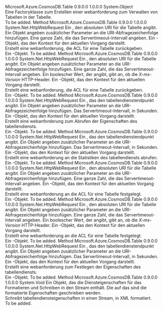 <Type Name="TableHttpWebRequestFactory" FullName="Microsoft.Azure.CosmosDB.Table.Protocol.TableHttpWebRequestFactory">
  <TypeSignature Language="C#" Value="public static class TableHttpWebRequestFactory" />
  <TypeSignature Language="ILAsm" Value=".class public auto ansi abstract sealed beforefieldinit TableHttpWebRequestFactory extends System.Object" />
  <TypeSignature Language="DocId" Value="T:Microsoft.Azure.CosmosDB.Table.Protocol.TableHttpWebRequestFactory" />
  <TypeSignature Language="VB.NET" Value="Public Class TableHttpWebRequestFactory" />
  <TypeSignature Language="F#" Value="type TableHttpWebRequestFactory = class" />
  <AssemblyInfo>
    <AssemblyName>Microsoft.Azure.CosmosDB.Table</AssemblyName>
    <AssemblyVersion>0.9.0.0</AssemblyVersion>
    <AssemblyVersion>1.0.0.0</AssemblyVersion>
  </AssemblyInfo>
  <Base>
    <BaseTypeName>System.Object</BaseTypeName>
  </Base>
  <Interfaces />
  <Docs>
    <summary>
            Eine Factoryklasse zum Erstellen einer webanforderung zum Verwalten von Tabellen in der Tabelle.
            </summary>
    <remarks>To be added.</remarks>
  </Docs>
  <Members>
    <Member MemberName="GetAcl">
      <MemberSignature Language="C#" Value="public static System.Net.HttpWebRequest GetAcl (Uri uri, Microsoft.Azure.Storage.Core.UriQueryBuilder builder, Nullable&lt;int&gt; timeout, Microsoft.Azure.Storage.OperationContext operationContext);" />
      <MemberSignature Language="ILAsm" Value=".method public static hidebysig class System.Net.HttpWebRequest GetAcl(class System.Uri uri, class Microsoft.Azure.Storage.Core.UriQueryBuilder builder, valuetype System.Nullable`1&lt;int32&gt; timeout, class Microsoft.Azure.Storage.OperationContext operationContext) cil managed" />
      <MemberSignature Language="DocId" Value="M:Microsoft.Azure.CosmosDB.Table.Protocol.TableHttpWebRequestFactory.GetAcl(System.Uri,Microsoft.Azure.Storage.Core.UriQueryBuilder,System.Nullable{System.Int32},Microsoft.Azure.Storage.OperationContext)" />
      <MemberSignature Language="F#" Value="static member GetAcl : Uri * Microsoft.Azure.Storage.Core.UriQueryBuilder * Nullable&lt;int&gt; * Microsoft.Azure.Storage.OperationContext -&gt; System.Net.HttpWebRequest" Usage="Microsoft.Azure.CosmosDB.Table.Protocol.TableHttpWebRequestFactory.GetAcl (uri, builder, timeout, operationContext)" />
      <MemberType>Method</MemberType>
      <AssemblyInfo>
        <AssemblyName>Microsoft.Azure.CosmosDB.Table</AssemblyName>
        <AssemblyVersion>0.9.0.0</AssemblyVersion>
        <AssemblyVersion>1.0.0.0</AssemblyVersion>
      </AssemblyInfo>
      <ReturnValue>
        <ReturnType>System.Net.HttpWebRequest</ReturnType>
      </ReturnValue>
      <Parameters>
        <Parameter Name="uri" Type="System.Uri" />
        <Parameter Name="builder" Type="Microsoft.Azure.Storage.Core.UriQueryBuilder" />
        <Parameter Name="timeout" Type="System.Nullable&lt;System.Int32&gt;" />
        <Parameter Name="operationContext" Type="Microsoft.Azure.Storage.OperationContext" />
      </Parameters>
      <Docs>
        <param name="uri">Ein <see cref="T:System.Uri" /> , den absoluten URI für die Tabelle angibt.</param>
        <param name="builder">Ein <see cref="T:Microsoft.Azure.Storage.Core.UriQueryBuilder" /> Objekt angeben zusätzlicher Parameter an die URI-Abfragezeichenfolge hinzufügen.</param>
        <param name="timeout">Eine ganze Zahl, die das Servertimeout-Intervall angeben.</param>
        <param name="operationContext">Ein <see cref="T:Microsoft.Azure.Storage.OperationContext" /> -Objekt, das den Kontext für den aktuellen Vorgang darstellt.</param>
        <summary>
            Erstellt eine webanforderung, die ACL für eine Tabelle zurückgeben.
            </summary>
        <returns>Ein <see cref="T:System.Net.HttpWebRequest" />-Objekt.</returns>
        <remarks>To be added.</remarks>
      </Docs>
    </Member>
    <Member MemberName="GetAcl">
      <MemberSignature Language="C#" Value="public static System.Net.HttpWebRequest GetAcl (Uri uri, Microsoft.Azure.Storage.Core.UriQueryBuilder builder, Nullable&lt;int&gt; timeout, bool useVersionHeader, Microsoft.Azure.Storage.OperationContext operationContext);" />
      <MemberSignature Language="ILAsm" Value=".method public static hidebysig class System.Net.HttpWebRequest GetAcl(class System.Uri uri, class Microsoft.Azure.Storage.Core.UriQueryBuilder builder, valuetype System.Nullable`1&lt;int32&gt; timeout, bool useVersionHeader, class Microsoft.Azure.Storage.OperationContext operationContext) cil managed" />
      <MemberSignature Language="DocId" Value="M:Microsoft.Azure.CosmosDB.Table.Protocol.TableHttpWebRequestFactory.GetAcl(System.Uri,Microsoft.Azure.Storage.Core.UriQueryBuilder,System.Nullable{System.Int32},System.Boolean,Microsoft.Azure.Storage.OperationContext)" />
      <MemberSignature Language="F#" Value="static member GetAcl : Uri * Microsoft.Azure.Storage.Core.UriQueryBuilder * Nullable&lt;int&gt; * bool * Microsoft.Azure.Storage.OperationContext -&gt; System.Net.HttpWebRequest" Usage="Microsoft.Azure.CosmosDB.Table.Protocol.TableHttpWebRequestFactory.GetAcl (uri, builder, timeout, useVersionHeader, operationContext)" />
      <MemberType>Method</MemberType>
      <AssemblyInfo>
        <AssemblyName>Microsoft.Azure.CosmosDB.Table</AssemblyName>
        <AssemblyVersion>0.9.0.0</AssemblyVersion>
        <AssemblyVersion>1.0.0.0</AssemblyVersion>
      </AssemblyInfo>
      <ReturnValue>
        <ReturnType>System.Net.HttpWebRequest</ReturnType>
      </ReturnValue>
      <Parameters>
        <Parameter Name="uri" Type="System.Uri" />
        <Parameter Name="builder" Type="Microsoft.Azure.Storage.Core.UriQueryBuilder" />
        <Parameter Name="timeout" Type="System.Nullable&lt;System.Int32&gt;" />
        <Parameter Name="useVersionHeader" Type="System.Boolean" />
        <Parameter Name="operationContext" Type="Microsoft.Azure.Storage.OperationContext" />
      </Parameters>
      <Docs>
        <param name="uri">Ein <see cref="T:System.Uri" /> , den absoluten URI für die Tabelle angibt.</param>
        <param name="builder">Ein <see cref="T:Microsoft.Azure.Storage.Core.UriQueryBuilder" /> Objekt angeben zusätzlicher Parameter an die URI-Abfragezeichenfolge hinzufügen.</param>
        <param name="timeout">Eine ganze Zahl, die das Servertimeout-Intervall angeben.</param>
        <param name="useVersionHeader">Ein boolescher Wert, der angibt, gibt an, ob die <i>X-ms-Version</i> HTTP-Header.</param>
        <param name="operationContext">Ein <see cref="T:Microsoft.Azure.Storage.OperationContext" /> -Objekt, das den Kontext für den aktuellen Vorgang darstellt.</param>
        <summary>
            Erstellt eine webanforderung, die ACL für eine Tabelle zurückgeben.
            </summary>
        <returns>Ein <see cref="T:System.Net.HttpWebRequest" />-Objekt.</returns>
        <remarks>To be added.</remarks>
      </Docs>
    </Member>
    <Member MemberName="GetServiceProperties">
      <MemberSignature Language="C#" Value="public static System.Net.HttpWebRequest GetServiceProperties (Uri uri, Microsoft.Azure.Storage.Core.UriQueryBuilder builder, Nullable&lt;int&gt; timeout, Microsoft.Azure.Storage.OperationContext operationContext);" />
      <MemberSignature Language="ILAsm" Value=".method public static hidebysig class System.Net.HttpWebRequest GetServiceProperties(class System.Uri uri, class Microsoft.Azure.Storage.Core.UriQueryBuilder builder, valuetype System.Nullable`1&lt;int32&gt; timeout, class Microsoft.Azure.Storage.OperationContext operationContext) cil managed" />
      <MemberSignature Language="DocId" Value="M:Microsoft.Azure.CosmosDB.Table.Protocol.TableHttpWebRequestFactory.GetServiceProperties(System.Uri,Microsoft.Azure.Storage.Core.UriQueryBuilder,System.Nullable{System.Int32},Microsoft.Azure.Storage.OperationContext)" />
      <MemberSignature Language="F#" Value="static member GetServiceProperties : Uri * Microsoft.Azure.Storage.Core.UriQueryBuilder * Nullable&lt;int&gt; * Microsoft.Azure.Storage.OperationContext -&gt; System.Net.HttpWebRequest" Usage="Microsoft.Azure.CosmosDB.Table.Protocol.TableHttpWebRequestFactory.GetServiceProperties (uri, builder, timeout, operationContext)" />
      <MemberType>Method</MemberType>
      <AssemblyInfo>
        <AssemblyName>Microsoft.Azure.CosmosDB.Table</AssemblyName>
        <AssemblyVersion>0.9.0.0</AssemblyVersion>
        <AssemblyVersion>1.0.0.0</AssemblyVersion>
      </AssemblyInfo>
      <ReturnValue>
        <ReturnType>System.Net.HttpWebRequest</ReturnType>
      </ReturnValue>
      <Parameters>
        <Parameter Name="uri" Type="System.Uri" />
        <Parameter Name="builder" Type="Microsoft.Azure.Storage.Core.UriQueryBuilder" />
        <Parameter Name="timeout" Type="System.Nullable&lt;System.Int32&gt;" />
        <Parameter Name="operationContext" Type="Microsoft.Azure.Storage.OperationContext" />
      </Parameters>
      <Docs>
        <param name="uri">Ein <see cref="T:System.Uri" /> , das den tabellendienstendpunkt angibt.</param>
        <param name="builder">Ein <see cref="T:Microsoft.Azure.Storage.Core.UriQueryBuilder" /> Objekt angeben zusätzlicher Parameter an die URI-Abfragezeichenfolge hinzufügen.</param>
        <param name="timeout">Das Servertimeout-Intervall, in Sekunden.</param>
        <param name="operationContext">Ein <see cref="T:Microsoft.Azure.Storage.OperationContext" /> -Objekt, das den Kontext für den aktuellen Vorgang darstellt.</param>
        <summary>
            Erstellt eine webanforderung zum Abrufen der Eigenschaften des tabellendiensts.
            </summary>
        <returns>Ein <see cref="T:System.Net.HttpWebRequest" />-Objekt.</returns>
        <remarks>To be added.</remarks>
      </Docs>
    </Member>
    <Member MemberName="GetServiceStats">
      <MemberSignature Language="C#" Value="public static System.Net.HttpWebRequest GetServiceStats (Uri uri, Microsoft.Azure.Storage.Core.UriQueryBuilder builder, Nullable&lt;int&gt; timeout, Microsoft.Azure.Storage.OperationContext operationContext);" />
      <MemberSignature Language="ILAsm" Value=".method public static hidebysig class System.Net.HttpWebRequest GetServiceStats(class System.Uri uri, class Microsoft.Azure.Storage.Core.UriQueryBuilder builder, valuetype System.Nullable`1&lt;int32&gt; timeout, class Microsoft.Azure.Storage.OperationContext operationContext) cil managed" />
      <MemberSignature Language="DocId" Value="M:Microsoft.Azure.CosmosDB.Table.Protocol.TableHttpWebRequestFactory.GetServiceStats(System.Uri,Microsoft.Azure.Storage.Core.UriQueryBuilder,System.Nullable{System.Int32},Microsoft.Azure.Storage.OperationContext)" />
      <MemberSignature Language="F#" Value="static member GetServiceStats : Uri * Microsoft.Azure.Storage.Core.UriQueryBuilder * Nullable&lt;int&gt; * Microsoft.Azure.Storage.OperationContext -&gt; System.Net.HttpWebRequest" Usage="Microsoft.Azure.CosmosDB.Table.Protocol.TableHttpWebRequestFactory.GetServiceStats (uri, builder, timeout, operationContext)" />
      <MemberType>Method</MemberType>
      <AssemblyInfo>
        <AssemblyName>Microsoft.Azure.CosmosDB.Table</AssemblyName>
        <AssemblyVersion>0.9.0.0</AssemblyVersion>
        <AssemblyVersion>1.0.0.0</AssemblyVersion>
      </AssemblyInfo>
      <ReturnValue>
        <ReturnType>System.Net.HttpWebRequest</ReturnType>
      </ReturnValue>
      <Parameters>
        <Parameter Name="uri" Type="System.Uri" />
        <Parameter Name="builder" Type="Microsoft.Azure.Storage.Core.UriQueryBuilder" />
        <Parameter Name="timeout" Type="System.Nullable&lt;System.Int32&gt;" />
        <Parameter Name="operationContext" Type="Microsoft.Azure.Storage.OperationContext" />
      </Parameters>
      <Docs>
        <param name="uri">Ein <see cref="T:System.Uri" /> , das den tabellendienstendpunkt angibt.</param>
        <param name="builder">Ein <see cref="T:Microsoft.Azure.Storage.Core.UriQueryBuilder" /> Objekt angeben zusätzlicher Parameter an die URI-Abfragezeichenfolge hinzufügen.</param>
        <param name="timeout">Das Servertimeout-Intervall, in Sekunden.</param>
        <param name="operationContext">Ein <see cref="T:Microsoft.Azure.Storage.OperationContext" /> -Objekt, das den Kontext für den aktuellen Vorgang darstellt.</param>
        <summary>
            Erstellt eine webanforderung an die Statistiken des tabellendiensts abrufen.
            </summary>
        <returns>Ein <see cref="T:System.Net.HttpWebRequest" />-Objekt.</returns>
        <remarks>To be added.</remarks>
      </Docs>
    </Member>
    <Member MemberName="SetAcl">
      <MemberSignature Language="C#" Value="public static System.Net.HttpWebRequest SetAcl (Uri uri, Microsoft.Azure.Storage.Core.UriQueryBuilder builder, Nullable&lt;int&gt; timeout, Microsoft.Azure.Storage.OperationContext operationContext);" />
      <MemberSignature Language="ILAsm" Value=".method public static hidebysig class System.Net.HttpWebRequest SetAcl(class System.Uri uri, class Microsoft.Azure.Storage.Core.UriQueryBuilder builder, valuetype System.Nullable`1&lt;int32&gt; timeout, class Microsoft.Azure.Storage.OperationContext operationContext) cil managed" />
      <MemberSignature Language="DocId" Value="M:Microsoft.Azure.CosmosDB.Table.Protocol.TableHttpWebRequestFactory.SetAcl(System.Uri,Microsoft.Azure.Storage.Core.UriQueryBuilder,System.Nullable{System.Int32},Microsoft.Azure.Storage.OperationContext)" />
      <MemberSignature Language="F#" Value="static member SetAcl : Uri * Microsoft.Azure.Storage.Core.UriQueryBuilder * Nullable&lt;int&gt; * Microsoft.Azure.Storage.OperationContext -&gt; System.Net.HttpWebRequest" Usage="Microsoft.Azure.CosmosDB.Table.Protocol.TableHttpWebRequestFactory.SetAcl (uri, builder, timeout, operationContext)" />
      <MemberType>Method</MemberType>
      <AssemblyInfo>
        <AssemblyName>Microsoft.Azure.CosmosDB.Table</AssemblyName>
        <AssemblyVersion>0.9.0.0</AssemblyVersion>
        <AssemblyVersion>1.0.0.0</AssemblyVersion>
      </AssemblyInfo>
      <ReturnValue>
        <ReturnType>System.Net.HttpWebRequest</ReturnType>
      </ReturnValue>
      <Parameters>
        <Parameter Name="uri" Type="System.Uri" />
        <Parameter Name="builder" Type="Microsoft.Azure.Storage.Core.UriQueryBuilder" />
        <Parameter Name="timeout" Type="System.Nullable&lt;System.Int32&gt;" />
        <Parameter Name="operationContext" Type="Microsoft.Azure.Storage.OperationContext" />
      </Parameters>
      <Docs>
        <param name="uri">Ein <see cref="T:System.Uri" /> , den absoluten URI für die Tabelle angibt.</param>
        <param name="builder">Ein <see cref="T:Microsoft.Azure.Storage.Core.UriQueryBuilder" /> Objekt angeben zusätzlicher Parameter an die URI-Abfragezeichenfolge hinzufügen.</param>
        <param name="timeout">Eine ganze Zahl, die das Servertimeout-Intervall angeben.</param>
        <param name="operationContext">Ein <see cref="T:Microsoft.Azure.Storage.OperationContext" /> -Objekt, das den Kontext für den aktuellen Vorgang darstellt.</param>
        <summary>
            Erstellt eine webanforderung an die ACL für eine Tabelle festgelegt.
            </summary>
        <returns>Ein <see cref="T:System.Net.HttpWebRequest" />-Objekt.</returns>
        <remarks>To be added.</remarks>
      </Docs>
    </Member>
    <Member MemberName="SetAcl">
      <MemberSignature Language="C#" Value="public static System.Net.HttpWebRequest SetAcl (Uri uri, Microsoft.Azure.Storage.Core.UriQueryBuilder builder, Nullable&lt;int&gt; timeout, bool useVersionHeader, Microsoft.Azure.Storage.OperationContext operationContext);" />
      <MemberSignature Language="ILAsm" Value=".method public static hidebysig class System.Net.HttpWebRequest SetAcl(class System.Uri uri, class Microsoft.Azure.Storage.Core.UriQueryBuilder builder, valuetype System.Nullable`1&lt;int32&gt; timeout, bool useVersionHeader, class Microsoft.Azure.Storage.OperationContext operationContext) cil managed" />
      <MemberSignature Language="DocId" Value="M:Microsoft.Azure.CosmosDB.Table.Protocol.TableHttpWebRequestFactory.SetAcl(System.Uri,Microsoft.Azure.Storage.Core.UriQueryBuilder,System.Nullable{System.Int32},System.Boolean,Microsoft.Azure.Storage.OperationContext)" />
      <MemberSignature Language="F#" Value="static member SetAcl : Uri * Microsoft.Azure.Storage.Core.UriQueryBuilder * Nullable&lt;int&gt; * bool * Microsoft.Azure.Storage.OperationContext -&gt; System.Net.HttpWebRequest" Usage="Microsoft.Azure.CosmosDB.Table.Protocol.TableHttpWebRequestFactory.SetAcl (uri, builder, timeout, useVersionHeader, operationContext)" />
      <MemberType>Method</MemberType>
      <AssemblyInfo>
        <AssemblyName>Microsoft.Azure.CosmosDB.Table</AssemblyName>
        <AssemblyVersion>0.9.0.0</AssemblyVersion>
        <AssemblyVersion>1.0.0.0</AssemblyVersion>
      </AssemblyInfo>
      <ReturnValue>
        <ReturnType>System.Net.HttpWebRequest</ReturnType>
      </ReturnValue>
      <Parameters>
        <Parameter Name="uri" Type="System.Uri" />
        <Parameter Name="builder" Type="Microsoft.Azure.Storage.Core.UriQueryBuilder" />
        <Parameter Name="timeout" Type="System.Nullable&lt;System.Int32&gt;" />
        <Parameter Name="useVersionHeader" Type="System.Boolean" />
        <Parameter Name="operationContext" Type="Microsoft.Azure.Storage.OperationContext" />
      </Parameters>
      <Docs>
        <param name="uri">Ein <see cref="T:System.Uri" /> , den absoluten URI für die Tabelle angibt.</param>
        <param name="builder">Ein <see cref="T:Microsoft.Azure.Storage.Core.UriQueryBuilder" /> Objekt angeben zusätzlicher Parameter an die URI-Abfragezeichenfolge hinzufügen.</param>
        <param name="timeout">Eine ganze Zahl, die das Servertimeout-Intervall angeben.</param>
        <param name="useVersionHeader">Ein boolescher Wert, der angibt, gibt an, ob die <i>X-ms-Version</i> HTTP-Header.</param>
        <param name="operationContext">Ein <see cref="T:Microsoft.Azure.Storage.OperationContext" /> -Objekt, das den Kontext für den aktuellen Vorgang darstellt.</param>
        <summary>
            Erstellt eine webanforderung an die ACL für eine Tabelle festgelegt.
            </summary>
        <returns>Ein <see cref="T:System.Net.HttpWebRequest" />-Objekt.</returns>
        <remarks>To be added.</remarks>
      </Docs>
    </Member>
    <Member MemberName="SetServiceProperties">
      <MemberSignature Language="C#" Value="public static System.Net.HttpWebRequest SetServiceProperties (Uri uri, Microsoft.Azure.Storage.Core.UriQueryBuilder builder, Nullable&lt;int&gt; timeout, Microsoft.Azure.Storage.OperationContext operationContext);" />
      <MemberSignature Language="ILAsm" Value=".method public static hidebysig class System.Net.HttpWebRequest SetServiceProperties(class System.Uri uri, class Microsoft.Azure.Storage.Core.UriQueryBuilder builder, valuetype System.Nullable`1&lt;int32&gt; timeout, class Microsoft.Azure.Storage.OperationContext operationContext) cil managed" />
      <MemberSignature Language="DocId" Value="M:Microsoft.Azure.CosmosDB.Table.Protocol.TableHttpWebRequestFactory.SetServiceProperties(System.Uri,Microsoft.Azure.Storage.Core.UriQueryBuilder,System.Nullable{System.Int32},Microsoft.Azure.Storage.OperationContext)" />
      <MemberSignature Language="F#" Value="static member SetServiceProperties : Uri * Microsoft.Azure.Storage.Core.UriQueryBuilder * Nullable&lt;int&gt; * Microsoft.Azure.Storage.OperationContext -&gt; System.Net.HttpWebRequest" Usage="Microsoft.Azure.CosmosDB.Table.Protocol.TableHttpWebRequestFactory.SetServiceProperties (uri, builder, timeout, operationContext)" />
      <MemberType>Method</MemberType>
      <AssemblyInfo>
        <AssemblyName>Microsoft.Azure.CosmosDB.Table</AssemblyName>
        <AssemblyVersion>0.9.0.0</AssemblyVersion>
        <AssemblyVersion>1.0.0.0</AssemblyVersion>
      </AssemblyInfo>
      <ReturnValue>
        <ReturnType>System.Net.HttpWebRequest</ReturnType>
      </ReturnValue>
      <Parameters>
        <Parameter Name="uri" Type="System.Uri" />
        <Parameter Name="builder" Type="Microsoft.Azure.Storage.Core.UriQueryBuilder" />
        <Parameter Name="timeout" Type="System.Nullable&lt;System.Int32&gt;" />
        <Parameter Name="operationContext" Type="Microsoft.Azure.Storage.OperationContext" />
      </Parameters>
      <Docs>
        <param name="uri">Ein <see cref="T:System.Uri" /> , das den tabellendienstendpunkt angibt.</param>
        <param name="builder">Ein <see cref="T:Microsoft.Azure.Storage.Core.UriQueryBuilder" /> Objekt angeben zusätzlicher Parameter an die URI-Abfragezeichenfolge hinzufügen.</param>
        <param name="timeout">Das Servertimeout-Intervall, in Sekunden.</param>
        <param name="operationContext">Ein <see cref="T:Microsoft.Azure.Storage.OperationContext" /> -Objekt, das den Kontext für den aktuellen Vorgang darstellt.</param>
        <summary>
            Erstellt eine webanforderung zum Festlegen der Eigenschaften des tabellendiensts.
            </summary>
        <returns>Ein <see cref="T:System.Net.HttpWebRequest" />-Objekt.</returns>
        <remarks>To be added.</remarks>
      </Docs>
    </Member>
    <Member MemberName="WriteServiceProperties">
      <MemberSignature Language="C#" Value="public static void WriteServiceProperties (Microsoft.Azure.Storage.Shared.Protocol.ServiceProperties properties, System.IO.Stream outputStream);" />
      <MemberSignature Language="ILAsm" Value=".method public static hidebysig void WriteServiceProperties(class Microsoft.Azure.Storage.Shared.Protocol.ServiceProperties properties, class System.IO.Stream outputStream) cil managed" />
      <MemberSignature Language="DocId" Value="M:Microsoft.Azure.CosmosDB.Table.Protocol.TableHttpWebRequestFactory.WriteServiceProperties(Microsoft.Azure.Storage.Shared.Protocol.ServiceProperties,System.IO.Stream)" />
      <MemberSignature Language="VB.NET" Value="Public Shared Sub WriteServiceProperties (properties As ServiceProperties, outputStream As Stream)" />
      <MemberSignature Language="F#" Value="static member WriteServiceProperties : Microsoft.Azure.Storage.Shared.Protocol.ServiceProperties * System.IO.Stream -&gt; unit" Usage="Microsoft.Azure.CosmosDB.Table.Protocol.TableHttpWebRequestFactory.WriteServiceProperties (properties, outputStream)" />
      <MemberType>Method</MemberType>
      <AssemblyInfo>
        <AssemblyName>Microsoft.Azure.CosmosDB.Table</AssemblyName>
        <AssemblyVersion>0.9.0.0</AssemblyVersion>
        <AssemblyVersion>1.0.0.0</AssemblyVersion>
      </AssemblyInfo>
      <ReturnValue>
        <ReturnType>System.Void</ReturnType>
      </ReturnValue>
      <Parameters>
        <Parameter Name="properties" Type="Microsoft.Azure.Storage.Shared.Protocol.ServiceProperties" />
        <Parameter Name="outputStream" Type="System.IO.Stream" />
      </Parameters>
      <Docs>
        <param name="properties">Ein <see cref="T:Microsoft.Azure.Storage.Shared.Protocol.ServiceProperties" /> Objekt, das die Diensteigenschaften für das Formatieren und Schreiben in den Stream enthält.</param>
        <param name="outputStream">Die <see cref="T:System.IO.Stream" /> auf das sind die formatierte Eigenschaften geschrieben werden.</param>
        <summary>
            Schreibt tabellendiensteigenschaften in einen Stream, in XML formatiert.
            </summary>
        <remarks>To be added.</remarks>
      </Docs>
    </Member>
  </Members>
</Type>